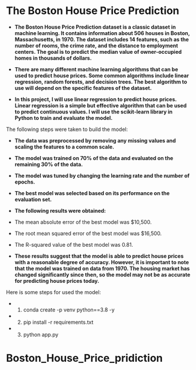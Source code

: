 # The Boston House Price Prediction

* **The Boston House Price Prediction dataset is a classic dataset in machine learning. It contains information about 506 houses in Boston, Massachusetts, in 1970. The dataset includes 14 features, such as the number of rooms, the crime rate, and the distance to employment centers. The goal is to predict the median value of owner-occupied homes in thousands of dollars.**

* **There are many different machine learning algorithms that can be used to predict house prices. Some common algorithms include linear regression, random forests, and decision trees. The best algorithm to use will depend on the specific features of the dataset.**

* **In this project, I will use linear regression to predict house prices. Linear regression is a simple but effective algorithm that can be used to predict continuous values. I will use the scikit-learn library in Python to train and evaluate the model.**

The following steps were taken to build the model:

* **The data was preprocessed by removing any missing values and scaling the features to a common scale.**
* **The model was trained on 70% of the data and evaluated on the remaining 30% of the data.**
* **The model was tuned by changing the learning rate and the number of epochs.**
* **The best model was selected based on its performance on the evaluation set.**
* **The following results were obtained:**

* The mean absolute error of the best model was $10,500.
* The root mean squared error of the best model was $16,500.
* The R-squared value of the best model was 0.81.

* **These results suggest that the model is able to predict house prices with a reasonable degree of accuracy. However, it is important to note that the model was trained on data from 1970. The housing market has changed significantly since then, so the model may not be as accurate for predicting house prices today.**

Here is some steps for  used   the model:

* 1. conda create -p venv python==3.8 -y
* 2. pip install -r requirements.txt
* 3. python app.py
# Boston_House_Price_pridiction
